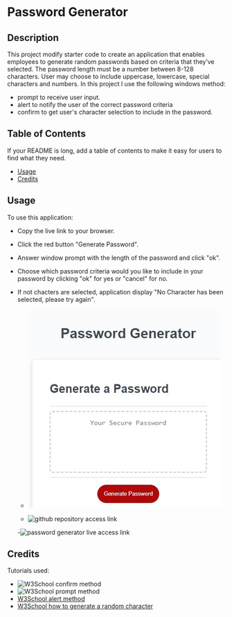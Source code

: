 # Password Generator

## Description

This project modify starter code to create an application that enables employees to generate random passwords based on criteria that they’ve selected.
The password length must be a number between 8-128 characters. User may choose to include uppercase, lowercase, special characters and numbers.
In this project I use the following windows method:
- prompt to receive user input.
- alert to notify the user of the correct password criteria
- confirm to get user's character selection to include in the password.


## Table of Contents 

If your README is long, add a table of contents to make it easy for users to find what they need.

- [Usage](#usage)
- [Credits](#credits)




## Usage
To use this application:
- Copy the live link to your browser.
- Click the red button "Generate Password".
- Answer window prompt with the length of the password and click "ok".
- Choose which password criteria would you like to include in your password by clicking "ok" for yes or "cancel" for no.
- If not chacters are selected, application display "No Character has been selected, please try again".





    
   - ![Password Generator application screenshot](./Assets/Images/screenshootpass.JPG)

   - ![github repository access link](https://github.com/clcoder2425/Password-Generator.git)
   
   -![password generator live access link](https://github.com/clcoder2425/Password-Generator.git)
    

## Credits

Tutorials used:
- ![W3School confirm method](https://www.w3schools.com/jsref/met_win_confirm.asp)
- ![W3School prompt method](https://www.w3schools.com/jsref/tryit.asp?filename=tryjsref_prompt)
- [W3School alert method](https://www.w3schools.com/jsref/met_win_alert.asp)
- [W3School how to generate a random character](https://www.w3schools.com/js/js_random.asp)









